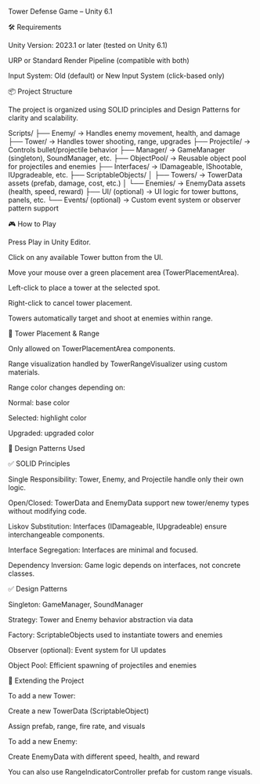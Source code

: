 Tower Defense Game – Unity 6.1

🛠️ Requirements

Unity Version: 2023.1 or later (tested on Unity 6.1)

URP or Standard Render Pipeline (compatible with both)

Input System: Old (default) or New Input System (click-based only)

📦 Project Structure

The project is organized using SOLID principles and Design Patterns for clarity and scalability.

Scripts/
├── Enemy/ → Handles enemy movement, health, and damage
├── Tower/ → Handles tower shooting, range, upgrades
├── Projectile/ → Controls bullet/projectile behavior
├── Manager/ → GameManager (singleton), SoundManager, etc.
├── ObjectPool/ → Reusable object pool for projectiles and enemies
├── Interfaces/ → IDamageable, IShootable, IUpgradeable, etc.
├── ScriptableObjects/
│ ├── Towers/ → TowerData assets (prefab, damage, cost, etc.)
│ └── Enemies/ → EnemyData assets (health, speed, reward)
├── UI/ (optional) → UI logic for tower buttons, panels, etc.
└── Events/ (optional) → Custom event system or observer pattern support

🎮 How to Play

Press Play in Unity Editor.

Click on any available Tower button from the UI.

Move your mouse over a green placement area (TowerPlacementArea).

Left-click to place a tower at the selected spot.

Right-click to cancel tower placement.

Towers automatically target and shoot at enemies within range.

📏 Tower Placement & Range

Only allowed on TowerPlacementArea components.

Range visualization handled by TowerRangeVisualizer using custom materials.

Range color changes depending on:

Normal: base color

Selected: highlight color

Upgraded: upgraded color

🧠 Design Patterns Used

✅ SOLID Principles

Single Responsibility: Tower, Enemy, and Projectile handle only their own logic.

Open/Closed: TowerData and EnemyData support new tower/enemy types without modifying code.

Liskov Substitution: Interfaces (IDamageable, IUpgradeable) ensure interchangeable components.

Interface Segregation: Interfaces are minimal and focused.

Dependency Inversion: Game logic depends on interfaces, not concrete classes.

✅ Design Patterns

Singleton: GameManager, SoundManager

Strategy: Tower and Enemy behavior abstraction via data

Factory: ScriptableObjects used to instantiate towers and enemies

Observer (optional): Event system for UI updates

Object Pool: Efficient spawning of projectiles and enemies

🧪 Extending the Project

To add a new Tower:

Create a new TowerData (ScriptableObject)

Assign prefab, range, fire rate, and visuals

To add a new Enemy:

Create EnemyData with different speed, health, and reward

You can also use RangeIndicatorController prefab for custom range visuals.
